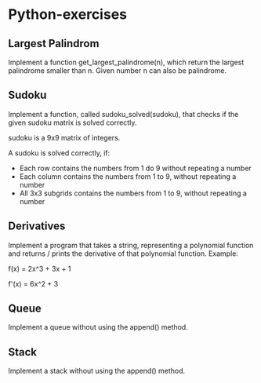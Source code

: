 # Python-exercises

## Largest Palindrom

Implement a function get_largest_palindrome(n), which return the largest palindrome smaller than n. Given number n can also be palindrome.

## Sudoku

Implement a function, called sudoku_solved(sudoku), that checks if the given sudoku matrix is solved correctly.

sudoku is a 9x9 matrix of integers.

A sudoku is solved correctly, if:

* Each row contains the numbers from 1 do 9 without repeating a number
* Each column contains the numbers from 1 to 9, without repeating a number
* All 3x3 subgrids contains the numbers from 1 to 9, without repeating a number

## Derivatives

Implement a program that takes a string, representing a polynomial function and returns / prints the derivative of that polynomial function.
Example: 

  f(x) = 2x^3 + 3x + 1
  
  f'(x) = 6x^2 + 3
  
 ## Queue

Implement a queue without using the append() method.

 ## Stack 

Implement a stack without using the append() method.
